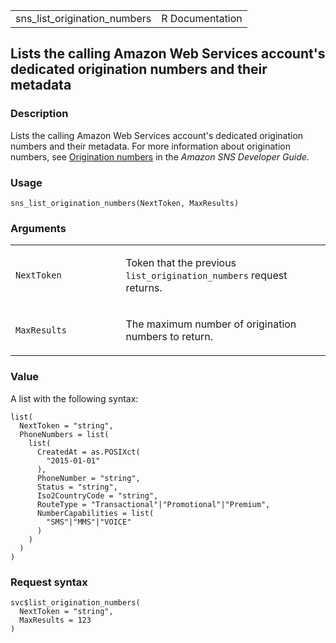 <table style="width: 100%;">
<tbody>
<tr class="odd">
<td>sns_list_origination_numbers</td>
<td style="text-align: right;">R Documentation</td>
</tr>
</tbody>
</table>

## Lists the calling Amazon Web Services account's dedicated origination numbers and their metadata

### Description

Lists the calling Amazon Web Services account's dedicated origination
numbers and their metadata. For more information about origination
numbers, see [Origination
numbers](https://docs.aws.amazon.com/sns/latest/dg/channels-sms-originating-identities-origination-numbers.html)
in the *Amazon SNS Developer Guide*.

### Usage

    sns_list_origination_numbers(NextToken, MaxResults)

### Arguments

<table>
<colgroup>
<col style="width: 35%" />
<col style="width: 65%" />
</colgroup>
<tbody>
<tr class="odd">
<td><code
id="sns_list_origination_numbers_:_NextToken">NextToken</code></td>
<td><p>Token that the previous <code>list_origination_numbers</code>
request returns.</p></td>
</tr>
<tr class="even">
<td><code
id="sns_list_origination_numbers_:_MaxResults">MaxResults</code></td>
<td><p>The maximum number of origination numbers to return.</p></td>
</tr>
</tbody>
</table>

### Value

A list with the following syntax:

    list(
      NextToken = "string",
      PhoneNumbers = list(
        list(
          CreatedAt = as.POSIXct(
            "2015-01-01"
          ),
          PhoneNumber = "string",
          Status = "string",
          Iso2CountryCode = "string",
          RouteType = "Transactional"|"Promotional"|"Premium",
          NumberCapabilities = list(
            "SMS"|"MMS"|"VOICE"
          )
        )
      )
    )

### Request syntax

    svc$list_origination_numbers(
      NextToken = "string",
      MaxResults = 123
    )
